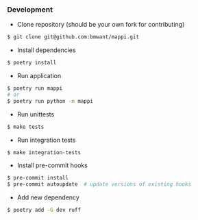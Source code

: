 ### Development

* Clone repository (should be your own fork for contributing)
```bash
$ git clone git@github.com:bmwant/mappi.git
```

* Install dependencies
```bash
$ poetry install
```

* Run application
```bash
$ poetry run mappi
# or
$ poetry run python -m mappi
```

* Run unittests
```bash
$ make tests
```

* Run integration tests
```bash
$ make integration-tests
```

* Install pre-commit hooks
```bash
$ pre-commit install
$ pre-commit autoupdate  # update versions of existing hooks
```

* Add new dependency

```bash
$ poetry add -G dev ruff
```
